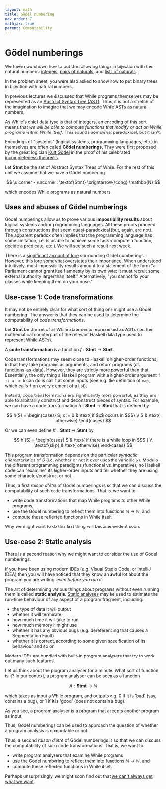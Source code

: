 ```yaml
---
layout: math
title: Gödel numbering
nav_order: 7
mathjax: true
parent: Computability
---
```



# Gödel numberings

We have now shown how to put the following things in bijection with the natural
numbers:
[integers](https://uob-coms20007.github.io/reference/computability/bijections.html#bijection-between-naturals-and-integers),
[pairs of
naturals](https://uob-coms20007.github.io/reference/computability/encodings.html#pairing-function),
and [lists of
naturals](https://uob-coms20007.github.io/reference/computability/encodings.html#encoding-lists).

In the problem sheet, you were also asked to show how to put binary trees in
bijection with natural numbers.

In previous lectures we discussed that While programs themselves may be
represented as an [Abstract Syntax Tree
(AST)](https://uob-coms20007.github.io/reference/while/abstract-syntax.html).
Thus, it is not a stretch of the imagination to imagine that we may encode
While ASTs as natural numbers.

As While's chief data type is that of integers, an encoding of this sort
means that _we will be able to compute functions that modify or act on While
programs within While itself_. This sounds somewhat paradoxical, but it
isn't.

Encodings of "systems" (logical systems, programming languages, etc.) in
themselves are often called **Gödel numberings**. They were first proposed by
the great logician [Kurt
Gödel](https://en.wikipedia.org/wiki/Kurt_G%C3%B6del) in the proof of his celebrated
[incompleteness
theorems](https://en.wikipedia.org/wiki/G%C3%B6del%27s_incompleteness_theorems).

Let $\textbf{Stmt}$ be the set of Abstract Syntax Trees of While. For the rest
of this unit we assume that we have a Gödel numbering

$$
  \ulcorner - \urcorner : \textbf{Stmt} \xrightarrow{\cong} \mathbb{N}
$$

which encodes While programs as natural numbers.

## Uses and abuses of Gödel numberings

Gödel numberings allow us to prove various __impossibility results__ about
logical systems and/or programming languages. All these proofs proceed
through constructions that seem quasi-paradoxical (but, again, are not). The
apparent paradox often implies that the programming language has some
limitation, i.e. is unable to achieve some task (compute a function, decide a
predicate, etc.). We will see such a result next week.

There is a [significant amount of
lore](https://en.wikipedia.org/wiki/G%C3%B6del,_Escher,_Bach) surrounding Gödel
numberings. However, this lore somewhat [overstates their
importance](https://wiki.c2.com/?JeanYvesGirardOnGoedelEscherBach). When
understood intuitively, most impossibility results amount to a statement of the
form  "a Parliament cannot grant itself amnesty by its own vote: it must recruit
some external authority larger than itself." Alternatively, "you cannot fix your
glasses while keeping them on your nose."

## Use-case 1: Code transformations

It may not be entirely clear for what sort of thing one might use a Gödel
numbering. The answer is that they can be used to determine the computability of
_code transformations_.

Let $\textbf{Stmt}$ be the set of all While statements represented as ASTs
(i.e. the mathematical counterpart of the relevant Haskell data type used to
represent While ASTs).

A __code transformation__ is a function $f : \textbf{Stmt} \to \textbf{Stmt}$.

Code transformations may seem close to Haskell's higher-order functions, in
that they take programs as arguments, and return programs (cf.
functions-as-data). However, they are strictly more powerful than that.
Essentially, the only thing a Haskell program with a higher-order argument 
`f :: a -> b` can do is call it at some inputs (see e.g. the definition of
`map`, which calls `f` on every element of a list).

Instead, code transformations are significantly more powerful, as they are
able to arbitrarily construct and deconstruct pieces of syntax. For example,
we can have a code transformation $h : \textbf{Stmt} \to \textbf{Stmt}$ that
is defined by

$$
  h(S) = \begin{cases}
    S; x := 0 & \text{ if $x$ occurs in $S$} \\
    S         & \text{ otherwise}
  \end{cases}
$$

Or we can even define $h' : \textbf{Stmt} \to \textbf{Stmt}$ by

$$
  h'(S) = \begin{cases}
    S                 & \text{ if there is a while loop in $S$ } \\
    \textbf{skip}     & \text{ otherwise}
  \end{cases}
$$

This program transformation depends on the particular _syntactic_
characteristics of $S$ (i.e. whether or not it ever uses the variable $x$).
Modulo the different programming paradigms (functional vs. imperative), no
Haskell code can "examine" its higher-order inputs and tell whether they are
using some character/construct or not.

Thus, a first _raison d'être_ of Gödel numberings is so that we can discuss the
computability of such code transformations. That is, we want to
- write code transformations that map While programs to other While programs,
- use the Gödel numbering to reflect them into functions $\mathbb{N} \to \mathbb{N}$, and
- compute these reflected functions in While itself.

Why we might want to do this last thing will become evident soon.

## Use-case 2: Static analysis

There is a second reason why we might want to consider the use of Gödel
numberings.

If you have been using modern IDEs (e.g. Visual Studio Code, or IntelliJ IDEA)
then you will have noticed that they know an awful lot about the program you are
writing, _even before you run it_.

The art of determining various things about programs without even running them
is called **static analysis**. [Static
analyses](https://en.wikipedia.org/wiki/Static_program_analysis) may be used to
estimate the run-time behaviour of any aspect of a program fragment, including:
* the type of data it will output
* whether it will terminate
* how much time it will take to run
* how much memory it might use
* whether it has any obvious bugs (e.g. dereferencing that causes a Segmentation Fault)
* whether it is correct, according to some given specification of its behaviour
and so on.

Modern IDEs are bundled with built-in program analysers that try to work out
many such features.

Let us think about the program analyser for a minute. What sort of function is it?
In our context, a program analyser can be seen as a function

$$
  A : \textbf{Stmt} \to \mathbb{N}
$$

which takes as input a While program, and outputs e.g. $0$ if it is 'bad' (say,
contains a bug), or $1$ if it is 'good' (does not contain a bug).

As you see, a program analyser is a program that accepts another program as input.

Thus, Gödel numberings can be used to approach the question of whether a program
analysis is computable or not.


Thus, a second _raison d'être_ of Gödel numberings is so that we can discuss the
computability of such code transformations. That is, we want to
- write program analysers that examine While programs
- use the Gödel numbering to reflect them into functions $\mathbb{N} \to \mathbb{N}$, and
- compute these reflected functions in While itself.

Perhaps unsurprisingly, we might soon find out that [we can't always get what we
want](https://www.youtube.com/watch?v=Ef9QnZVpVd8).